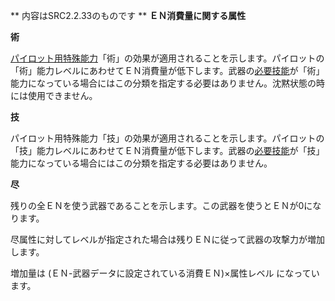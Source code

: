 ** 内容はSRC2.2.33のものです **
**ＥＮ消費量に関する属性**

**術**

[パイロット用特殊能力](パイロット用特殊能力.md)「術」の効果が適用されることを示します。パイロットの「術」能力レベルにあわせてＥＮ消費量が低下します。武器の[必要技能](必要技能.md)が「術」能力になっている場合にはこの分類を指定する必要はありません。沈黙状態の時には使用できません。

**技**

パイロット用特殊能力「技」の効果が適用されることを示します。パイロットの「技」能力レベルにあわせてＥＮ消費量が低下します。武器の[必要技能](必要技能.md)が「技」能力になっている場合にはこの分類を指定する必要はありません。

**尽**

残りの全ＥＮを使う武器であることを示します。この武器を使うとＥＮが0になります。

尽属性に対してレベルが指定された場合は残りＥＮに従って武器の攻撃力が増加します。

増加量は (ＥＮ-武器データに設定されている消費ＥＮ)×属性レベル になっています。
